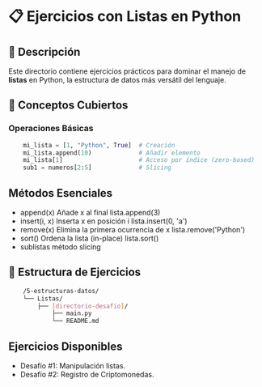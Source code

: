 # 📋 Ejercicios con Listas en Python

## 📌 Descripción
Este directorio contiene ejercicios prácticos para dominar el manejo de **listas** en Python, la estructura de datos más versátil del lenguaje.

## 🧠 Conceptos Cubiertos

### Operaciones Básicas

```python
    mi_lista = [1, "Python", True]  # Creación
    mi_lista.append(10)             # Añadir elemento
    mi_lista[1]                     # Acceso por índice (zero-based)
    sub1 = numeros[2:5]             # Slicing
```

## Métodos Esenciales

* append(x)	Añade x al final	lista.append(3)
* insert(i, x)	Inserta x en posición i	lista.insert(0, 'a')
* remove(x)	Elimina la primera ocurrencia de x	lista.remove('Python')
* sort()	Ordena la lista (in-place)	lista.sort()
* sublistas método slicing

## 📂 Estructura de Ejercicios

```bash
    /5-estructuras-datos/
    └── Listas/
        ├── [directorio-desafio]/
            ├── main.py
            └── README.md
```

## Ejercicios Disponibles

* Desafío #1: Manipulación listas.
* Desafío #2: Registro de Criptomonedas.